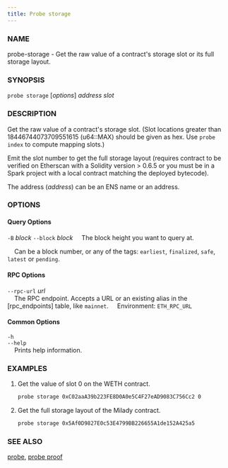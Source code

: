 ```yaml
---
title: Probe storage
---
```


### NAME

probe-storage - Get the raw value of a contract's storage slot or its full storage layout.

### SYNOPSIS

`probe storage` [*options*] *address* *slot*

### DESCRIPTION

Get the raw value of a contract's storage slot. (Slot locations greater than 18446744073709551615 (u64::MAX) should be given as hex. Use `probe index` to compute mapping slots.)

Emit the slot number to get the full storage layout (requires contract to be verified on Etherscan with a Solidity version > 0.6.5 or you must be in a Spark project with a local contract matching the deployed bytecode).

The address (*address*) can be an ENS name or an address.

### OPTIONS

#### Query Options

`-B` *block*
`--block` *block*
&nbsp;&nbsp;&nbsp;&nbsp;The block height you want to query at.

&nbsp;&nbsp;&nbsp;&nbsp;Can be a block number, or any of the tags: `earliest`, `finalized`, `safe`, `latest` or `pending`.

#### RPC Options

`--rpc-url` *url*  
&nbsp;&nbsp;&nbsp;&nbsp;The RPC endpoint. Accepts a URL or an existing alias in the [rpc_endpoints] table, like `mainnet`.
&nbsp;&nbsp;&nbsp;&nbsp;Environment: `ETH_RPC_URL`

#### Common Options

`-h`  
`--help`  
&nbsp;&nbsp;&nbsp;&nbsp;Prints help information.

### EXAMPLES

1. Get the value of slot 0 on the WETH contract.

   ```sh
   probe storage 0xC02aaA39b223FE8D0A0e5C4F27eAD9083C756Cc2 0
   ```

2. Get the full storage layout of the Milady contract.
   ```sh
   probe storage 0x5Af0D9827E0c53E4799BB226655A1de152A425a5
   ```

### SEE ALSO

[probe](./probe.md), [probe proof](./probe-proof.md)
